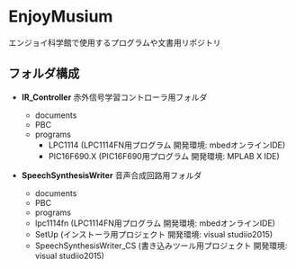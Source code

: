 # EnjoyMusium
エンジョイ科学館で使用するプログラムや文書用リポジトリ

## フォルダ構成
 - **IR_Controller**
   赤外信号学習コントローラ用フォルダ
   - documents
   - PBC
   - programs
     - LPC1114 (LPC1114FN用プログラム 開発環境: mbedオンラインIDE)
     - PIC16F690.X  (PIC16F690用プログラム 開発環境: MPLAB X IDE)
 
 - **SpeechSynthesisWriter**
   音声合成回路用フォルダ
   - documents
   - PBC
   - programs
    - lpc1114fn (LPC1114FN用プログラム 開発環境: mbedオンラインIDE)
    - SetUp (インストーラ用プロジェクト 開発環境: visual studiio2015)
    - SpeechSynthesisWriter_CS (書き込みツール用プロジェクト 開発環境: visual studiio2015)

